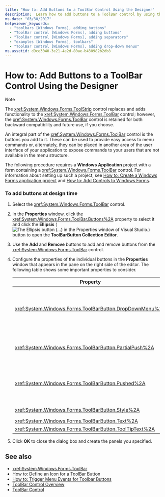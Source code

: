 ```yaml
---
title: "How to: Add Buttons to a ToolBar Control Using the Designer"
description:  Learn how to add buttons to a ToolBar control by using the Designer. Adding buttons is an integral part of the using a ToolBar control.
ms.date: "03/30/2017"
helpviewer_keywords:
  - "toolbars [Windows Forms], adding buttons"
  - "ToolBar control [Windows Forms], adding buttons"
  - "ToolBar control [Windows Forms], adding separators"
  - "examples [Windows Forms], toolbars"
  - "ToolBar control [Windows Forms], adding drop-down menus"
ms.assetid: d9ce3040-3e21-4e2d-80ae-b430982b2db8
---
```

# How to: Add Buttons to a ToolBar Control Using the Designer

> [!NOTE]
> The <xref:System.Windows.Forms.ToolStrip> control replaces and adds functionality to the <xref:System.Windows.Forms.ToolBar> control; however, the <xref:System.Windows.Forms.ToolBar> control is retained for both backward compatibility and future use, if you choose.

An integral part of the <xref:System.Windows.Forms.ToolBar> control is the buttons you add to it. These can be used to provide easy access to menu commands or, alternately, they can be placed in another area of the user interface of your application to expose commands to your users that are not available in the menu structure.

The following procedure requires a **Windows Application** project with a form containing a <xref:System.Windows.Forms.ToolBar> control. For information about setting up such a project, see [How to: Create a Windows Forms application project](/visualstudio/ide/step-1-create-a-windows-forms-application-project) and [How to: Add Controls to Windows Forms](how-to-add-controls-to-windows-forms.md).

### To add buttons at design time

1. Select the <xref:System.Windows.Forms.ToolBar> control.

2. In the **Properties** window, click the <xref:System.Windows.Forms.ToolBar.Buttons%2A> property to select it and click the **Ellipsis** (![The Ellipsis button (...) in the Properties window of Visual Studio.](./media/visual-studio-ellipsis-button.png)) button to open the **ToolBarButton Collection Editor**.

3. Use the **Add** and **Remove** buttons to add and remove buttons from the <xref:System.Windows.Forms.ToolBar> control.

4. Configure the properties of the individual buttons in the **Properties** window that appears in the pane on the right side of the editor. The following table shows some important properties to consider.

    |Property|Description|
    |--------------|-----------------|
    |<xref:System.Windows.Forms.ToolBarButton.DropDownMenu%2A>|Sets the menu to be displayed in the drop-down toolbar button. The toolbar button's <xref:System.Windows.Forms.ToolBarButton.Style%2A> property must be set to <xref:System.Windows.Forms.ToolBarButtonStyle.DropDownButton>. This property takes an instance of the <xref:System.Windows.Forms.ContextMenu> class as a reference.|
    |<xref:System.Windows.Forms.ToolBarButton.PartialPush%2A>|Sets whether a toggle-style toolbar button is partially pushed. The toolbar button's <xref:System.Windows.Forms.ToolBarButton.Style%2A> property must be set to <xref:System.Windows.Forms.ToolBarButtonStyle.ToggleButton>.|
    |<xref:System.Windows.Forms.ToolBarButton.Pushed%2A>|Sets whether a toggle-style toolbar button is currently in the pushed state. The toolbar button's <xref:System.Windows.Forms.ToolBarButton.Style%2A> property must be set to <xref:System.Windows.Forms.ToolBarButtonStyle.ToggleButton> or <xref:System.Windows.Forms.ToolBarButtonStyle.PushButton>.|
    |<xref:System.Windows.Forms.ToolBarButton.Style%2A>|Sets the style of the toolbar button. Must be one of the values in the <xref:System.Windows.Forms.ToolBarButtonStyle> enumeration.|
    |<xref:System.Windows.Forms.ToolBarButton.Text%2A>|The text string displayed by the button.|
    |<xref:System.Windows.Forms.ToolBarButton.ToolTipText%2A>|The text that appears as a ToolTip for the button.|

5. Click **OK** to close the dialog box and create the panels you specified.

## See also

- <xref:System.Windows.Forms.ToolBar>
- [How to: Define an Icon for a ToolBar Button](how-to-define-an-icon-for-a-toolbar-button.md)
- [How to: Trigger Menu Events for Toolbar Buttons](how-to-trigger-menu-events-for-toolbar-buttons.md)
- [ToolBar Control Overview](toolbar-control-overview-windows-forms.md)
- [ToolBar Control](toolbar-control-windows-forms.md)
